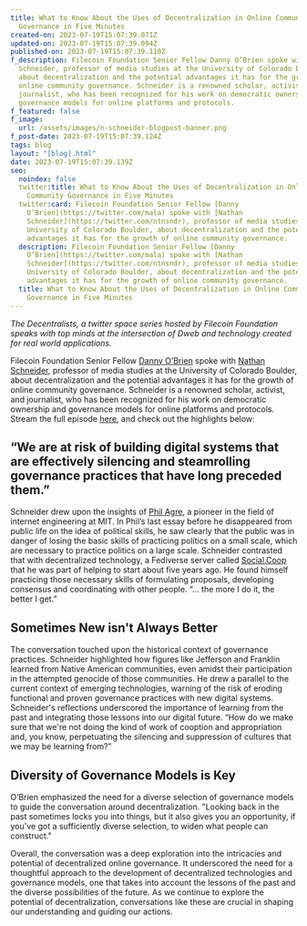 ```yaml
---
title: What to Know About the Uses of Decentralization in Online Community
  Governance in Five Minutes
created-on: 2023-07-19T15:07:39.071Z
updated-on: 2023-07-19T15:07:39.094Z
published-on: 2023-07-19T15:07:39.110Z
f_description: Filecoin Foundation Senior Fellow Danny O’Brien spoke with Nathan
  Schneider, professor of media studies at the University of Colorado Boulder,
  about decentralization and the potential advantages it has for the growth of
  online community governance. Schneider is a renowned scholar, activist, and
  journalist, who has been recognized for his work on democratic ownership and
  governance models for online platforms and protocols.
f_featured: false
f_image:
  url: /assets/images/n-schneider-blogpost-banner.png
f_post-date: 2023-07-19T15:07:39.124Z
tags: blog
layout: "[blog].html"
date: 2023-07-19T15:07:39.139Z
seo:
  noindex: false
  twitter:title: What to Know About the Uses of Decentralization in Online
    Community Governance in Five Minutes
  twitter:card: Filecoin Foundation Senior Fellow [Danny
    O’Brien](https://twitter.com/mala) spoke with [Nathan
    Schneider](https://twitter.com/ntnsndr), professor of media studies at the
    University of Colorado Boulder, about decentralization and the potential
    advantages it has for the growth of online community governance.
  description: Filecoin Foundation Senior Fellow [Danny
    O’Brien](https://twitter.com/mala) spoke with [Nathan
    Schneider](https://twitter.com/ntnsndr), professor of media studies at the
    University of Colorado Boulder, about decentralization and the potential
    advantages it has for the growth of online community governance.
  title: What to Know About the Uses of Decentralization in Online Community
    Governance in Five Minutes
---
```

*The Decentralists, a twitter space series hosted by Filecoin Foundation speaks with top minds at the intersection of Dweb and technology created for real world applications.*

Filecoin Foundation Senior Fellow [Danny O’Brien](https://twitter.com/mala) spoke with [Nathan Schneider](https://twitter.com/ntnsndr), professor of media studies at the University of Colorado Boulder, about decentralization and the potential advantages it has for the growth of online community governance. Schneider is a renowned scholar, activist, and journalist, who has been recognized for his work on democratic ownership and governance models for online platforms and protocols. Stream the full episode [here](https://twitter.com/FilFoundation/status/1636035589874110465?s=20), and check out the highlights below:

## **“We are at risk of building digital systems that are effectively silencing and steamrolling governance practices that have long preceded them.”**

Schneider drew upon the insights of [Phil Agre](https://www.washingtonpost.com/technology/2021/08/12/philip-agre-ai-disappeared/), a pioneer in the field of internet engineering at MIT. In Phil’s last essay before he disappeared from public life on the idea of political skills, he saw clearly that the public was in danger of losing the basic skills of practicing politics on a small scale, which are necessary to practice politics on a large scale. Schneider contrasted that with decentralized technology, a Fediverse server called [Social.Coop](https://social.coop/) that he was part of helping to start about five years ago. He found himself practicing those necessary skills of formulating proposals, developing consensus and coordinating with other people. “... the more I do it, the better I get.”

## Sometimes New isn't Always Better

The conversation touched upon the historical context of governance practices. Schneider highlighted how figures like Jefferson and Franklin learned from Native American communities, even amidst their participation in the attempted genocide of those communities. He drew a parallel to the current context of emerging technologies, warning of the risk of eroding functional and proven governance practices with new digital systems. Schneider's reflections underscored the importance of learning from the past and integrating those lessons into our digital future. “How do we make sure that we're not doing the kind of work of cooption and appropriation and, you know, perpetuating the silencing and suppression of cultures that we may be learning from?”

## Diversity of Governance Models is Key

O’Brien emphasized the need for a diverse selection of governance models to guide the conversation around decentralization. "Looking back in the past sometimes locks you into things, but it also gives you an opportunity, if you've got a sufficiently diverse selection, to widen what people can construct."

Overall, the conversation was a deep exploration into the intricacies and potential of decentralized online governance. It underscored the need for a thoughtful approach to the development of decentralized technologies and governance models, one that takes into account the lessons of the past and the diverse possibilities of the future. As we continue to explore the potential of decentralization, conversations like these are crucial in shaping our understanding and guiding our actions.